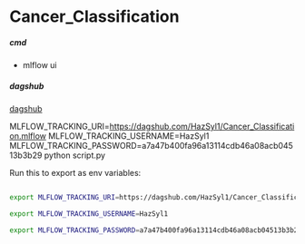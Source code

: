 # Cancer_Classification

##### cmd
- mlflow ui

##### dagshub
[dagshub](https://dagshub.com/)

MLFLOW_TRACKING_URI=https://dagshub.com/HazSyl1/Cancer_Classification.mlflow
MLFLOW_TRACKING_USERNAME=HazSyl1
MLFLOW_TRACKING_PASSWORD=a7a47b400fa96a13114cdb46a08acb04513b3b29
python script.py

Run this to export as env variables:

```bash

export MLFLOW_TRACKING_URI=https://dagshub.com/HazSyl1/Cancer_Classification.mlflow

export MLFLOW_TRACKING_USERNAME=HazSyl1

export MLFLOW_TRACKING_PASSWORD=a7a47b400fa96a13114cdb46a08acb04513b3b29
```